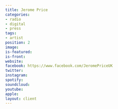 ```yaml
---
title: Jerome Price
categories:
- radio
- digital
- press
tags:
- artist
position: 2
image: 
is-featured: 
is-front: 
website: 
facebook: https://www.facebook.com/JeromePriceUK
twitter: 
instagram: 
spotify: 
soundcloud: 
youtube: 
apple: 
layout: client
---
```


